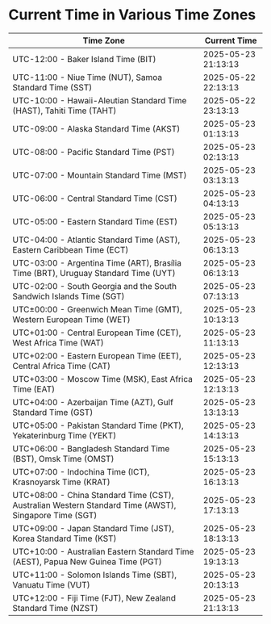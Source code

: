 # Current Time in Various Time Zones

| Time Zone | Current Time |
|-----------|--------------|
| UTC-12:00 - Baker Island Time (BIT) | 2025-05-23 21:13:13 |
| UTC-11:00 - Niue Time (NUT), Samoa Standard Time (SST) | 2025-05-22 22:13:13 |
| UTC-10:00 - Hawaii-Aleutian Standard Time (HAST), Tahiti Time (TAHT) | 2025-05-22 23:13:13 |
| UTC-09:00 - Alaska Standard Time (AKST) | 2025-05-23 01:13:13 |
| UTC-08:00 - Pacific Standard Time (PST) | 2025-05-23 02:13:13 |
| UTC-07:00 - Mountain Standard Time (MST) | 2025-05-23 03:13:13 |
| UTC-06:00 - Central Standard Time (CST) | 2025-05-23 04:13:13 |
| UTC-05:00 - Eastern Standard Time (EST) | 2025-05-23 05:13:13 |
| UTC-04:00 - Atlantic Standard Time (AST), Eastern Caribbean Time (ECT) | 2025-05-23 06:13:13 |
| UTC-03:00 - Argentina Time (ART), Brasília Time (BRT), Uruguay Standard Time (UYT) | 2025-05-23 06:13:13 |
| UTC-02:00 - South Georgia and the South Sandwich Islands Time (SGT) | 2025-05-23 07:13:13 |
| UTC±00:00 - Greenwich Mean Time (GMT), Western European Time (WET) | 2025-05-23 10:13:13 |
| UTC+01:00 - Central European Time (CET), West Africa Time (WAT) | 2025-05-23 11:13:13 |
| UTC+02:00 - Eastern European Time (EET), Central Africa Time (CAT) | 2025-05-23 12:13:13 |
| UTC+03:00 - Moscow Time (MSK), East Africa Time (EAT) | 2025-05-23 12:13:13 |
| UTC+04:00 - Azerbaijan Time (AZT), Gulf Standard Time (GST) | 2025-05-23 13:13:13 |
| UTC+05:00 - Pakistan Standard Time (PKT), Yekaterinburg Time (YEKT) | 2025-05-23 14:13:13 |
| UTC+06:00 - Bangladesh Standard Time (BST), Omsk Time (OMST) | 2025-05-23 15:13:13 |
| UTC+07:00 - Indochina Time (ICT), Krasnoyarsk Time (KRAT) | 2025-05-23 16:13:13 |
| UTC+08:00 - China Standard Time (CST), Australian Western Standard Time (AWST), Singapore Time (SGT) | 2025-05-23 17:13:13 |
| UTC+09:00 - Japan Standard Time (JST), Korea Standard Time (KST) | 2025-05-23 18:13:13 |
| UTC+10:00 - Australian Eastern Standard Time (AEST), Papua New Guinea Time (PGT) | 2025-05-23 19:13:13 |
| UTC+11:00 - Solomon Islands Time (SBT), Vanuatu Time (VUT) | 2025-05-23 20:13:13 |
| UTC+12:00 - Fiji Time (FJT), New Zealand Standard Time (NZST) | 2025-05-23 21:13:13 |
